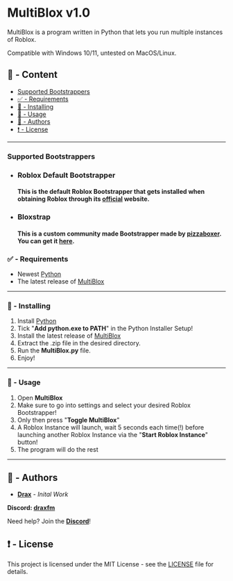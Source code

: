 # MultiBlox v1.0

MultiBlox is a program written in Python that lets you run multiple instances of Roblox.

Compatible with Windows 10/11, untested on MacOS/Linux.

## :large_blue_circle: - Content
- [Supported Bootstrappers](#bootstrapper)
- [:white_check_mark: - Requirements](#requirements)
- [:hammer: - Installing](#installing)
- [:toolbox: - Usage](#usage)
- [:wave: - Authors](#authors)
- [:exclamation: - License](#license)

---

### <a id="bootstrapper"></a> Supported Bootstrappers
- ### Roblox Default Bootstrapper
  #### This is the default Roblox Bootstrapper that gets installed when obtaining Roblox through its [official](https://www.roblox.com/download) website.
- ### Bloxstrap
  #### This is a custom community made Bootstrapper made by [pizzaboxer](https://www.github.com/pizzaboxer). You can get it [here](https://bloxstrap.pizzaboxer.xyz).

### <a id="requirements"></a> :white_check_mark: - Requirements

* Newest [Python](https://www.python.org)
* The latest release of [MultiBlox](https://github.com/DraxFM/MultiBlox/releases/latest/download/MultiBlox.zip)

---

### <a id="installing"></a> :hammer: - Installing

1. Install [Python](https://www.python.org)
2. Tick "**Add python.exe to PATH**" in the Python Installer Setup!
3. Install the latest release of [MultiBlox](https://github.com/DraxFM/MultiBlox/releases/latest/download/MultiBlox.zip)
4. Extract the .zip file in the desired directory.
5. Run the **MultiBlox.py** file.
6. Enjoy!

---

### <a id="usage"></a> :toolbox: - Usage

1. Open **MultiBlox**
2. Make sure to go into settings and select your desired Roblox Bootstrapper!
3. Only then press "**Toggle MultiBlox**"
4. A Roblox Instance will launch, wait 5 seconds each time(!) before launching another Roblox Instance via the "**Start Roblox Instance**" button!
5. The program will do the rest

---


## <a id="authors"></a> :wave: - Authors

* [**Drax**](https://github.com/DraxFM) - *Inital Work*

**Discord: [draxfm](https://discord.com/users/654343206275907585)**

Need help? Join the [**Discord**](https://discord.gg/sEXECdC3Et)!

## <a id="license"></a> :exclamation: - License

This project is licensed under the MIT License - see the [LICENSE](LICENSE) file for details.
